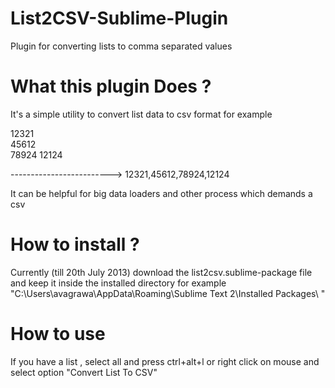 List2CSV-Sublime-Plugin
=======================

Plugin for converting lists to comma separated values

What this plugin Does ?
=======================

It's a simple utility to convert list data to csv format for example

12321           
45612   
78924
12124


-------------------------> 12321,45612,78924,12124

It can be helpful for big data loaders and other process which demands a csv


How to install ?
==============

Currently (till 20th July 2013) download the list2csv.sublime-package file and keep it inside the installed directory
for example "C:\Users\avagrawa\AppData\Roaming\Sublime Text 2\Installed Packages\ "

How to use
==========

If you have a list , select all and press ctrl+alt+l or right click on mouse and select option "Convert List To CSV"


